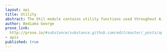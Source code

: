 ```yaml
---
layout: api
title: Utility
abstract: The Util module contains utility functions used throughout Airlift.
author: Bediako George
prose_link:
  http://prose.io/#substance/substance.github.com/edit/master/_posts/apis/0100-01-04-utility.md
- apis
published: true
---
```


